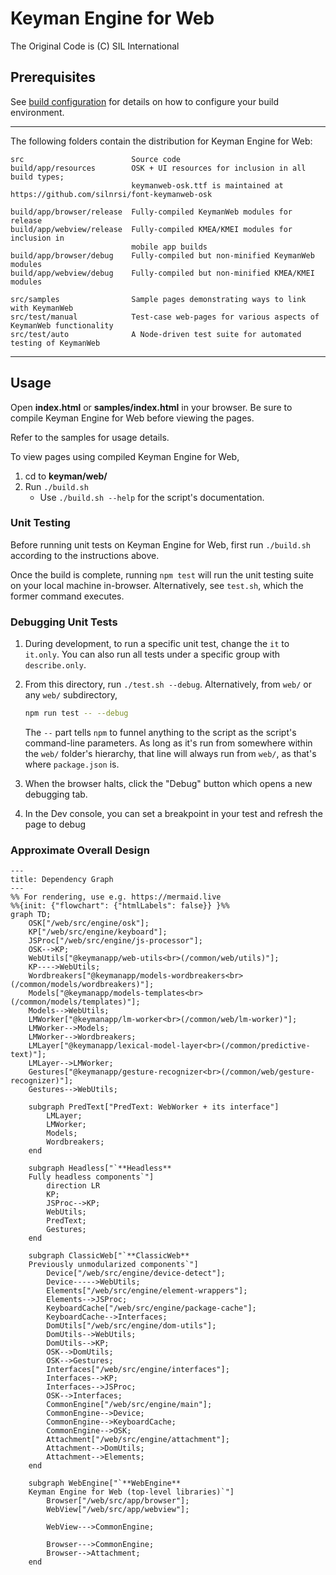 # Keyman Engine for Web
The Original Code is (C) SIL International

## Prerequisites
See [build configuration](../docs/build/index.md) for details on how to
configure your build environment.

**********************************************************************

The following folders contain the distribution for Keyman Engine for Web:

```text
src                        Source code
build/app/resources        OSK + UI resources for inclusion in all build types;
                           keymanweb-osk.ttf is maintained at https://github.com/silnrsi/font-keymanweb-osk

build/app/browser/release  Fully-compiled KeymanWeb modules for release
build/app/webview/release  Fully-compiled KMEA/KMEI modules for inclusion in
                           mobile app builds
build/app/browser/debug    Fully-compiled but non-minified KeymanWeb modules
build/app/webview/debug    Fully-compiled but non-minified KMEA/KMEI modules

src/samples                Sample pages demonstrating ways to link with KeymanWeb
src/test/manual            Test-case web-pages for various aspects of KeymanWeb functionality
src/test/auto              A Node-driven test suite for automated testing of KeymanWeb
```

**********************************************************************

## Usage

Open **index.html** or **samples/index.html** in your browser. Be sure to
compile Keyman Engine for Web before viewing the pages.

Refer to the samples for usage details.

To view pages using compiled Keyman Engine for Web,

1. cd to **keyman/web/**
2. Run `./build.sh`
   - Use `./build.sh --help` for the script's documentation.

### Unit Testing

Before running unit tests on Keyman Engine for Web, first run `./build.sh`
according to the instructions above.

Once the build is complete, running `npm test` will run the unit testing suite
on your local machine in-browser. Alternatively, see `test.sh`, which
the former command executes.

### Debugging Unit Tests

1. During development, to run a specific unit test, change the `it` to
   `it.only`. You can also run all tests under a specific group with
   `describe.only`.
2. From this directory, run `./test.sh --debug`. Alternatively, from
   `web/` or any `web/` subdirectory,

   ```bash
   npm run test -- --debug
   ```

   The `--` part tells `npm` to funnel anything to the script as the script's
   command-line parameters. As long as it's run from somewhere within the `web/`
   folder's hierarchy, that line will always run from `web/`, as that's where
   `package.json` is.

3. When the browser halts, click the "Debug" button which opens a new debugging
   tab.
4. In the Dev console, you can set a breakpoint in your test and refresh the
   page to debug

### Approximate Overall Design

```mermaid
---
title: Dependency Graph
---
%% For rendering, use e.g. https://mermaid.live
%%{init: {"flowchart": {"htmlLabels": false}} }%%
graph TD;
    OSK["/web/src/engine/osk"];
    KP["/web/src/engine/keyboard"];
    JSProc["/web/src/engine/js-processor"];
    OSK-->KP;
    WebUtils["@keymanapp/web-utils<br>(/common/web/utils)"];
    KP---->WebUtils;
    Wordbreakers["@keymanapp/models-wordbreakers<br>(/common/models/wordbreakers)"];
    Models["@keymanapp/models-templates<br>(/common/models/templates)"];
    Models-->WebUtils;
    LMWorker["@keymanapp/lm-worker<br>(/common/web/lm-worker)"];
    LMWorker-->Models;
    LMWorker-->Wordbreakers;
    LMLayer["@keymanapp/lexical-model-layer<br>(/common/predictive-text)"];
    LMLayer-->LMWorker;
    Gestures["@keymanapp/gesture-recognizer<br>(/common/web/gesture-recognizer)"];
    Gestures-->WebUtils;

    subgraph PredText["PredText: WebWorker + its interface"]
        LMLayer;
        LMWorker;
        Models;
        Wordbreakers;
    end

    subgraph Headless["`**Headless**
    Fully headless components`"]
        direction LR
        KP;
        JSProc-->KP;
        WebUtils;
        PredText;
        Gestures;
    end

    subgraph ClassicWeb["`**ClassicWeb**
    Previously unmodularized components`"]
        Device["/web/src/engine/device-detect"];
        Device----->WebUtils;
        Elements["/web/src/engine/element-wrappers"];
        Elements-->JSProc;
        KeyboardCache["/web/src/engine/package-cache"];
        KeyboardCache-->Interfaces;
        DomUtils["/web/src/engine/dom-utils"];
        DomUtils-->WebUtils;
        DomUtils-->KP;
        OSK-->DomUtils;
        OSK-->Gestures;
        Interfaces["/web/src/engine/interfaces"];
        Interfaces-->KP;
        Interfaces-->JSProc;
        OSK-->Interfaces;
        CommonEngine["/web/src/engine/main"];
        CommonEngine-->Device;
        CommonEngine-->KeyboardCache;
        CommonEngine-->OSK;
        Attachment["/web/src/engine/attachment"];
        Attachment-->DomUtils;
        Attachment-->Elements;
    end

    subgraph WebEngine["`**WebEngine**
    Keyman Engine for Web (top-level libraries)`"]
        Browser["/web/src/app/browser"];
        WebView["/web/src/app/webview"];

        WebView--->CommonEngine;

        Browser--->CommonEngine;
        Browser-->Attachment;
    end
```
